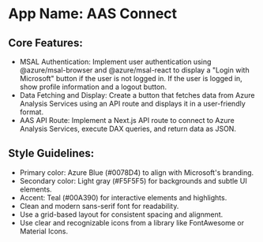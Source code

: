 # **App Name**: AAS Connect

## Core Features:

- MSAL Authentication: Implement user authentication using @azure/msal-browser and @azure/msal-react to display a "Login with Microsoft" button if the user is not logged in. If the user is logged in, show profile information and a logout button.
- Data Fetching and Display: Create a button that fetches data from Azure Analysis Services using an API route and displays it in a user-friendly format.
- AAS API Route: Implement a Next.js API route to connect to Azure Analysis Services, execute DAX queries, and return data as JSON.

## Style Guidelines:

- Primary color: Azure Blue (#0078D4) to align with Microsoft's branding.
- Secondary color: Light gray (#F5F5F5) for backgrounds and subtle UI elements.
- Accent: Teal (#00A390) for interactive elements and highlights.
- Clean and modern sans-serif font for readability.
- Use a grid-based layout for consistent spacing and alignment.
- Use clear and recognizable icons from a library like FontAwesome or Material Icons.